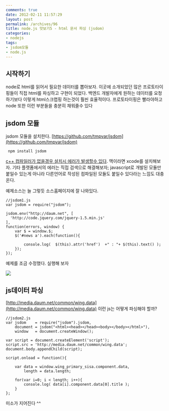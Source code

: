 ```yaml
---
comments: true
date: 2012-02-11 11:57:29
layout: post
permalink: /archives/96
title: node.js 맛보기5 - html 문서 파싱 (jsdom)
categories:
- nodejs
tags:
- jsdom모듈
- node.js
---
```


## 시작하기





node로 html를 읽어서 필요한 데이터를 뽑아보자. 이곳에 소개되었던 많은 프로토타이핑들이 직접 html를 파싱하고 구현이 되었다. 백엔드 개발자에게 원하는 데이터를 요청하기보다 이렇게 html스크랩핑 하는것이 훨씬 효율적이다. 프로토타이핑은 빨라야하고 node 또한 이런 부분들을 충분히 채워줄수 있다





## jsdom 모듈





jsdom 모듈을 설치한다. [https://github.com/tmpvar/jsdom](https://github.com/tmpvar/jsdom)




    
     npm install jsdom
    





[c++ 컴파일러가 없을경우 설치시 에러가 발생할수 있다](http://stackoverflow.com/questions/8844708/npm-install-error). 맥이라면 xcode를 설치해보자. 기타 플랫폼에서의 에러는 직접 검색으로 해결해보자; javascript로 개발된 모듈만 붙일수 있는게 아니라 다른언어로 작성된 컴파일된 모듈도 붙일수 있다라는 느낌도 대충 온다.





예제소스는 늘 그렇듯 소스홈페이지에 잘 나와있다.




    
    //jsdom1.js
    var jsdom = require("jsdom");
    
    jsdom.env("http://daum.net", [
      'http://code.jquery.com/jquery-1.5.min.js'
    ],
    function(errors, window) {
        var $ = window.$;
        $('#news a').each(function(){ 
    
            console.log(  $(this).attr('href')  +" : "+ $(this).text() );
        });
    });
    





예제를 조금 수정했다. 실행해 보자





![](http://cfile1.uf.tistory.com/image/123DFC3B4F3221FC2E066E)





## js데이터 파싱





[http://media.daum.net/common/wing.data](http://media.daum.net/common/wing.data) 이런 js는 어떻게 파싱해야 할까?




    
    //jsdom2.js
    var jsdom    = require("jsdom").jsdom,
        document = jsdom("<html><head></head><body></body></html>"),
        window   = document.createWindow();
    
    var script = document.createElement('script');
    script.src = 'http://media.daum.net/common/wing.data';
    document.body.appendChild(script);
    
    script.onload = function(){
    
        var data = window.wing_primary_sisa.component.data,
            length = data.length;
    
        for(var i=0; i < length; i++){
            console.log( data[i].component.data[0].title );
        }
    };
    





미소가 지어진다 ^^



